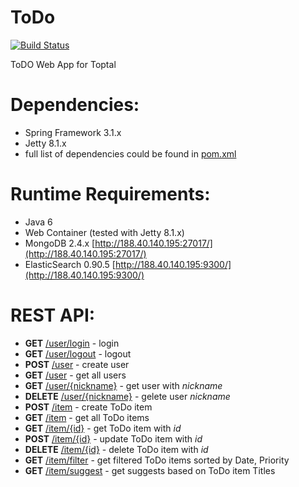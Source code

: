 ToDo
====
[![Build Status](https://travis-ci.org/illya13/ToDo.png?branch=master)](https://travis-ci.org/illya13/ToDo)

ToDO Web App for Toptal

Dependencies:
=============
- Spring Framework 3.1.x
- Jetty 8.1.x
- full list of dependencies could be found in [pom.xml](pom.xml)

Runtime Requirements:
=====================
- Java 6
- Web Container (tested with Jetty 8.1.x)
- MongoDB 2.4.x [http://188.40.140.195:27017/](http://188.40.140.195:27017/)
- ElasticSearch 0.90.5 [http://188.40.140.195:9300/](http://188.40.140.195:9300/)

REST API:
=========
- **GET** [/user/login]() - login
- **GET** [/user/logout]() - logout
- **POST** [/user]() - create user
- **GET** [/user]() - get all users
- **GET** [/user/{nickname}]() - get user with *nickname*
- **DELETE** [/user/{nickname}]() - gelete user *nickname*
- **POST** [/item]() - create ToDo item
- **GET** [/item]() - get all ToDo items
- **GET** [/item/{id}]() - get ToDo item with *id*
- **POST** [/item/{id}]() - update ToDo item with *id*
- **DELETE** [/item/{id}]() - delete ToDo item with *id*
- **GET** [/item/filter]() - get filtered ToDo items sorted by Date, Priority
- **GET** [/item/suggest]() - get suggests based on ToDo item Titles
